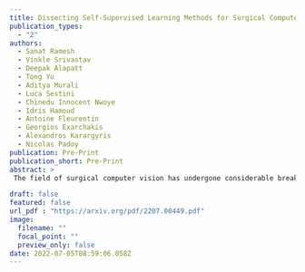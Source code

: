 ```yaml
---
title: Dissecting Self-Supervised Learning Methods for Surgical Computer Vision
publication_types:
  - "2"
authors:
  - Sanat Ramesh
  - Vinkle Srivastav
  - Deepak Alapatt
  - Tong Yu
  - Aditya Murali
  - Luca Sestini
  - Chinedu Innocent Nwoye
  - Idris Hamoud
  - Antoine Fleurentin
  - Georgios Exarchakis
  - Alexandros Karargyris
  - Nicolas Padoy
publication: Pre-Print
publication_short: Pre-Print
abstract: >
 The field of surgical computer vision has undergone considerable breakthroughs in recent years with the rising popularity of deep neural network-based methods. However, standard fully-supervised approaches for training such models require vast amounts of annotated data, imposing a prohibitively high cost; especially in the clinical domain. Self-Supervised Learning (SSL) methods, which have begun to gain traction in the general computer vision community, represent a potential solution to these annotation costs, allowing to learn useful representations from only unlabeled data. Still, the effectiveness of SSL methods in more complex and impactful domains, such as medicine and surgery, remains limited and unexplored. In this work, we address this critical need by investigating four state-of-the-art SSL methods (MoCo v2, SimCLR, DINO, SwAV) in the context of surgical computer vision. We present an extensive analysis of the performance of these methods on the Cholec80 dataset for two fundamental and popular tasks in surgical context understanding, phase recognition and tool presence detection. We examine their parameterization, then their behavior with respect to training data quantities in semi-supervised settings. Correct transfer of these methods to surgery, as described and conducted in this work, leads to substantial performance gains over generic uses of SSL - up to 7% on phase recognition and 20% on tool presence detection - as well as state-of-the-art semi-supervised phase recognition approaches by up to 14%. The code will be made available at this https URL.

draft: false
featured: false
url_pdf : "https://arxiv.org/pdf/2207.00449.pdf"
image:
  filename: ""
  focal_point: ""
  preview_only: false
date: 2022-07-05T08:59:06.058Z
---
```

